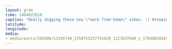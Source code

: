 ```yaml
---
layout: gram
time: 1464822610
caption: "Really digging these new \"work from home\" vibes. :) #stepintomyoffice #pdxbeehive"
latitude: 
longitude: 
media:
- media/posts/201606/13256740_1758755237741828_1227637680_n_17848650169073632.jpg
---
```

